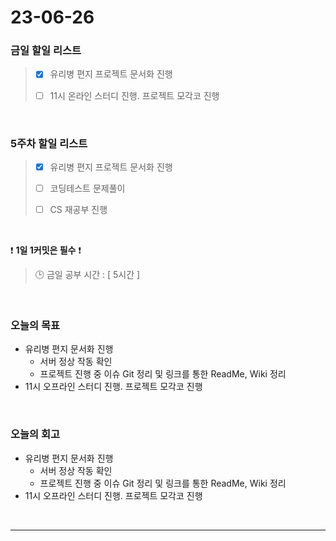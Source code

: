 # 23-06-26
### 금일 할일 리스트
> - [x]  유리병 편지 프로젝트 문서화 진행
>
> - [ ]  11시 온라인 스터디 진행. 프로젝트 모각코 진행


<br/>

### 5주차 할일 리스트  
> - [x]  유리병 편지 프로젝트 문서화 진행
>
> - [ ]  코딩테스트 문제풀이
>
> - [ ]  CS 재공부 진행

<br/>

❗ **1일 1커밋은 필수** ❗
> 🕒 금일 공부 시간 : [ 5시간 ]
  
<br/>

### 오늘의 목표
- 유리병 편지 문서화 진행
    - 서버 정상 작동 확인
    - 프로젝트 진행 중 이슈 Git 정리 및 링크를 통한 ReadMe, Wiki 정리
- 11시 오프라인 스터디 진행. 프로젝트 모각코 진행

<br>

### 오늘의 회고
- 유리병 편지 문서화 진행
    - 서버 정상 작동 확인
    - 프로젝트 진행 중 이슈 Git 정리 및 링크를 통한 ReadMe, Wiki 정리
- 11시 오프라인 스터디 진행. 프로젝트 모각코 진행

<br/>

------------  
